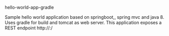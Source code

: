 hello-world-app-gradle

Sample hello world application based on springboot,, spring mvc and java 8. Uses gradle for build and tomcat as web server.
This application exposes a REST endpoint  http://<IP>:<PORT>/
